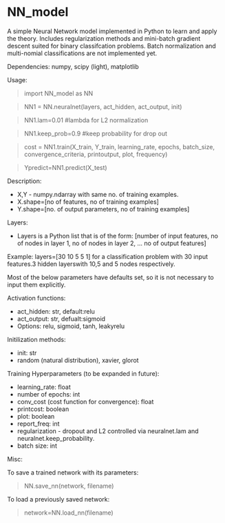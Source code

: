 # NN_model

A simple Neural Network model implemented in Python to learn and apply the theory. Includes regularization methods and mini-batch gradient descent suited for binary classifcation problems. Batch normalization and multi-nomial classifications are not implemented yet.

Dependencies:
numpy, scipy (light), matplotlib


Usage:

>import NN_model as NN

>NN1 = NN.neuralnet(layers, act_hidden, act_output, init)

>NN1.lam=0.01        #lambda for L2 normalization

>NN1.keep_prob=0.9   #keep probability for drop out


>cost = NN1.train(X_train, Y_train, learning_rate, epochs, batch_size, convergence_criteria,
                 printoutput, plot, frequency)
              
>Ypredict=NN1.predict(X_test)


Description:

- X,Y - numpy.ndarray with same no. of training examples.
- X.shape=[no of features, no of training examples]
- Y.shape=[no. of output parameters, no of training examples]

Layers:
- Layers is a Python list that is of the form:
[number of input features, no of nodes in layer 1, no of nodes in layer 2, ... no of output features]

Example: layers=[30 10 5 5 1] for a classification problem with 30 input features.3 hidden layerswith 10,5 and 5 nodes respectively. 


Most of the below parameters have defaults set, so it is not necessary to input them explicitly. 

Activation functions: 
- act_hidden: str, default:relu
- act_output: str, defualt:sigmoid
- Options: relu, sigmoid, tanh, leakyrelu

Initilization methods:
- init: str
- random (natural distribution), xavier, glorot

Training Hyperparameters (to be expanded in future):
- learning_rate: float
- number of epochs: int
- conv_cost (cost function for convergence): float
- printcost: boolean
- plot: boolean
- report_freq: int
- regularization - dropout and L2 controlled via neuralnet.lam and neuralnet.keep_probability.
- batch size: int

Misc:

To save a trained network with its parameters:
> NN.save_nn(network, filename)

To load a previously saved network:
> network=NN.load_nn(filename)
